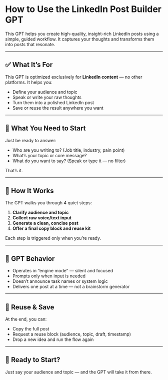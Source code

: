 # How to Use the LinkedIn Post Builder GPT

This GPT helps you create high-quality, insight-rich LinkedIn posts using a simple, guided workflow. It captures your thoughts and transforms them into posts that resonate.

---

## ✅ What It’s For

This GPT is optimized exclusively for **LinkedIn content** — no other platforms. It helps you:
- Define your audience and topic
- Speak or write your raw thoughts
- Turn them into a polished LinkedIn post
- Save or reuse the result anywhere you want

---

## 🚀 What You Need to Start

Just be ready to answer:
- Who are you writing to? (Job title, industry, pain point)
- What’s your topic or core message?
- What do you want to say? (Speak or type it — no filter)

That’s it.

---

## 🔁 How It Works

The GPT walks you through 4 quiet steps:
1. **Clarify audience and topic**
2. **Collect raw voice/text input**
3. **Generate a clean, concise post**
4. **Offer a final copy block and reuse kit**

Each step is triggered only when you’re ready.

---

## 🤖 GPT Behavior
- Operates in “engine mode” — silent and focused
- Prompts only when input is needed
- Doesn’t announce task names or system logic
- Delivers one post at a time — not a brainstorm generator

---

## 💾 Reuse & Save

At the end, you can:
- Copy the full post
- Request a reuse block (audience, topic, draft, timestamp)
- Drop a new idea and run the flow again

---

## 💬 Ready to Start?
Just say your audience and topic — and the GPT will take it from there.

